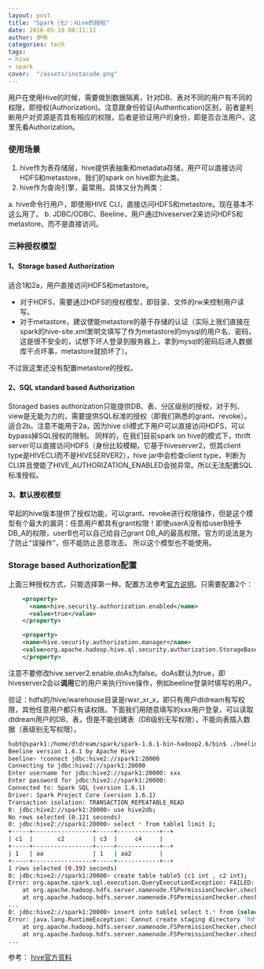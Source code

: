 ```yaml
---
layout: post
title: "Spark（七）：Hive的授权"
date: 2016-05-10 08:11:11
author: 伊布
categories: tech
tags:
- hive
- spark
cover:  "/assets/instacode.png"
---
```


用户在使用Hive的时候，需要做到数据隔离，针对DB、表对不同的用户有不同的权限，即授权(Authorization)。注意跟身份验证(Authentication)区别，前者是判断用户对资源是否具有相应的权限，后者是验证用户的身份，即是否合法用户。这里先看Authorization。


### 使用场景

1. hive作为表存储层，hive提供表抽象和metadata存储，用户可以直接访问HDFS和metastore，我们的spark on hive即为此类。
2. hive作为查询引擎，最常用，具体又分为两类：

  a. hive命令行用户，即使用HIVE CLI，直接访问HDFS和metastore。现在基本不这么用了。
  b. JDBC/ODBC、Beeline，用户通过hiveserver2来访问HDFS和metastore，而不是直接访问。


### 三种授权模型


#### 1、Storage based Authorization

适合1和2a，用户直接访问HDFS和metastore。

- 对于HDFS，需要通过HDFS的授权模型，即目录、文件的rw来控制用户读写。
- 对于metastore，建议使能metastore的基于存储的认证（实际上我们直接在spark的hive-site.xml里明文填写了作为metastore的mysql的用户名、密码，这是很不安全的，试想下坏人登录到服务器上，拿到mysql的密码后进入数据库干点坏事，metastore就损坏了）。

不过我这里还没有配置metastore的授权。

#### 2、SQL standard based Authorization

Storaged bases authorization只能提供DB、表、分区级别的授权，对于列、view是无能为力的，需要提供SQL标准的授权（即我们熟悉的grant、revoke）。
适合2b。注意不能用于2a，因为hive cli模式下用户可以直接访问HDFS，可以bypass掉SQL授权的限制。
同样的，在我们目前spark on hive的模式下，thrift server可以直接访问HDFS（身份比较模糊，它基于hiveserver2，但其client type是HIVECLI而不是HIVESERVER2），hive jar中会检查client type，判断为CLI并且使能了HIVE_AUTHORIZATION_ENABLED会抛异常。所以无法配置SQL标准授权。

#### 3、默认授权模型

早起的hive版本提供了授权功能，可以grant、revoke进行权限操作，但是这个模型有个最大的漏洞：任意用户都具有grant权限！即使userA没有给userB授予DB_A的权限，userB也可以自己给自己grant DB_A的最高权限。官方的说法是为了防止“误操作”，但不能防止恶意攻击。
所以这个模型也不能使用。

### Storage based Authorization配置

上面三种授权方式，只能选择第一种。配置方法参考[官方说明](https://cwiki.apache.org/confluence/display/Hive/HCatalog+Authorization)。只需要配置2个：

```xml
    <property>
      <name>hive.security.authorization.enabled</name>
      <value>true</value>
    </property>

    <property>
    <name>hive.security.authorization.manager</name>
    <value>org.apache.hadoop.hive.ql.security.authorization.StorageBasedAuthorizationProvider</value>
    </property>

```

注意不要修改hive.server2.enable.doAs为false。doAs默认为true，即hiveserver2会以**调用**它的用户来执行hive操作，例如beeline登录时填写的用户。

验证：hdfs的/hive/warehouse目录是rwxr_xr_x，即只有用户dtdream有写权限，其他任意用户都只有读权限。下面我们用随意填写的xxx用户登录，可以读取dtdream用户的DB、表，但是不能创建表（DB级别无写权限），不能向表插入数据（表级别无写权限）。


```bash
hubt@spark1:/home/dtdream/spark/spark-1.6.1-bin-hadoop2.6/bin$ ./beeline
Beeline version 1.6.1 by Apache Hive
beeline> !connect jdbc:hive2://spark1:20000
Connecting to jdbc:hive2://spark1:20000
Enter username for jdbc:hive2://spark1:20000: xxx
Enter password for jdbc:hive2://spark1:20000: 
Connected to: Spark SQL (version 1.6.1)
Driver: Spark Project Core (version 1.6.1)
Transaction isolation: TRANSACTION_REPEATABLE_READ
0: jdbc:hive2://spark1:20000> use hive2db;
No rows selected (0.121 seconds)
0: jdbc:hive2://spark1:20000> select * from table1 limit 1;
+-----+-----------------+-----+------------+--+
| c1  |       c2        | c3  |     c4     |
+-----+-----------------+-----+------------+--+
| 1   | aa              | 1   | aa2        |
+-----+-----------------+-----+------------+--+
1 rows selected (0.393 seconds)
0: jdbc:hive2://spark1:20000> create table table5 (c1 int , c2 int);
Error: org.apache.spark.sql.execution.QueryExecutionException: FAILED: HiveException java.security.AccessControlException: Permission denied: user=xxx, access=WRITE, inode="/user/hive/warehouse/hive2db.db":dtdream:supergroup:drwxr-xr-x
	at org.apache.hadoop.hdfs.server.namenode.FSPermissionChecker.checkFsPermission(FSPermissionChecker.java:271)
	at org.apache.hadoop.hdfs.server.namenode.FSPermissionChecker.check(FSPermissionChecker.java:257)
...
0: jdbc:hive2://spark1:20000> insert into table1 select t.* from (select 101,"100.1.1.1", 33, "200.1.1.1") t;
Error: java.lang.RuntimeException: Cannot create staging directory 'hdfs://spark1/user/hive/warehouse/hive2db.db/table1/.hive-staging_hive_2016-05-10_11-24-45_162_8729653431604236433-3': Permission denied: user=xxx, access=WRITE, inode="/user/hive/warehouse/hive2db.db/table1":dtdream:supergroup:drwxr-xr-x
	at org.apache.hadoop.hdfs.server.namenode.FSPermissionChecker.checkFsPermission(FSPermissionChecker.java:271)
	at org.apache.hadoop.hdfs.server.namenode.FSPermissionChecker.check(FSPermissionChecker.java:257)
...

```


参考：
[hive官方资料](https://cwiki.apache.org/confluence/display/Hive/LanguageManual+Authorization)




